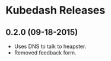 # Kubedash Releases

## 0.2.0 (09-18-2015)
- Uses DNS to talk to heapster.
- Removed feedback form.

